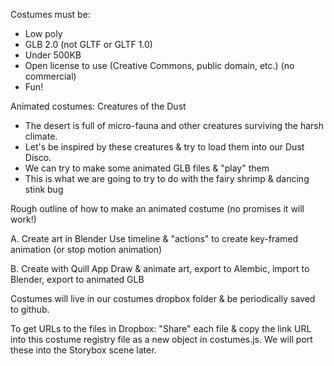 Costumes must be:
* Low poly
* GLB 2.0 (not GLTF or GLTF 1.0)
* Under 500KB
* Open license to use (Creative Commons, public domain, etc.) (no commercial)
* Fun!

Animated costumes: Creatures of the Dust
* The desert is full of micro-fauna and other creatures surviving the harsh climate.
* Let's be inspired by these creatures & try to load them into our Dust Disco.
* We can try to make some animated GLB files & "play" them
* This is what we are going to try to do with the fairy shrimp & dancing stink bug

Rough outline of how to make an animated costume
(no promises it will work!)

A. Create art in Blender
Use timeline & "actions" to create key-framed animation (or stop motion animation)

B. Create with Quill App
Draw & animate art, export to Alembic, import to Blender, export to animated GLB

Costumes will live in our costumes dropbox folder & be periodically saved to github.

To get URLs to the files in Dropbox:
"Share" each file & copy the link URL into this costume registry file as a new object in costumes.js.
We will port these into the Storybox scene later.
